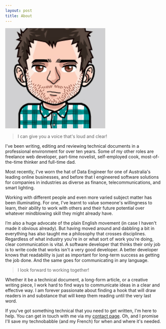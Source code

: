 ```yaml
---
layout: post
title: About
---
```


![me](/assets/img/avatar.jpg)

> I can give you a voice that's loud and clear!

I've been writing, editing and reviewing technical documents in a professional environment for over ten years. Some of my other roles are freelance web developer, part-time novelist, self-employed cook, most-of-the-time thinker and full-time dad.

Most recently, I've worn the hat of Data Engineer for one of Australia's leading online businesses, and before that I engineered software solutions for companies in industries as diverse as finance, telecommunications, and smart lighting.

Working with different people and even more varied subject matter has been illuminating. For one, I've learnt to value someone's willingness to learn, their ability to work with others and their future potential over whatever mindblowing skill they might already have.

I’m also a huge advocate of the plain English movement (in case I haven't made it obvious already). But having moved around and dabbling a bit in everything has also taught me a philosophy that crosses disciplines. Regardless of what industry you're in or what sort of work you're doing, clear communication is vital. A software developer that thinks their only job is to write code that works isn't a very good developer. A better developer knows that readability is just as important for long-term success as getting the job done. And the same goes for communicating in any language.

> I look forward to working together!

Whether it be a technical document, a long-form article, or a creative writing piece, I work hard to find ways to communicate ideas in a clear and effective way. I am forever passionate about finding a hook that will draw readers in and substance that will keep them reading until the very last word.

If you've got something technical that you need to get written, I'm here to help. You can get in touch with me via my <a href="/contact">contact page</a>. Oh, and I promise I'll save my technobabble (and my French) for when and where it's needed.
